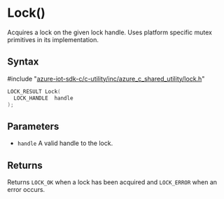 # Lock()

Acquires a lock on the given lock handle. Uses platform specific mutex primitives in its implementation.

## Syntax

\#include "[azure-iot-sdk-c/c-utility/inc/azure_c_shared_utility/lock.h](../iot-c-ref-lock-h.md)"  
```C
LOCK_RESULT Lock(
  LOCK_HANDLE  handle
);
```

## Parameters
* `handle` A valid handle to the lock.

## Returns
Returns `LOCK_OK` when a lock has been acquired and `LOCK_ERROR` when an error occurs.


